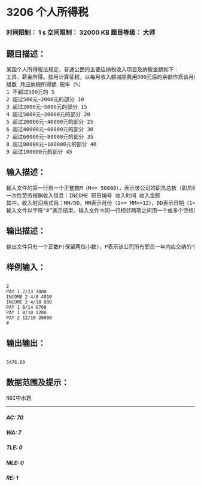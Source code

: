 # 3206 个人所得税   
### 时间限制： 1 s     空间限制： 32000 KB     题目等级： 大师  
## 题目描述：  

<pre>
某国个人所得税法规定，普通公民的主要应纳税收入项目及纳税金额如下：
工资、薪金所得。按月计算征税，以每月收入额减除费用800元后的余额作爲该月应纳税所得额，税率如下表所示：
级数 月应纳税所得额 税率（%）
1 不超过500元的 5
2 超过500元~2000元的部分 10
3 超过2000元~5000元的部分 15
4 超过5000元~20000元的部分 20
5 超过20000元~40000元的部分 25
6 超过40000元~60000元的部分 30
7 超过60000元~80000元的部分 35
8 超过80000元~100000元的部分 40
9 超过100000元的部分 45
</pre>
  
  
## 输入描述：  

<pre>
输入文件的第一行爲一个正整数M（M<= 50000），表示该公司的职员总数（职员编号依次爲1,2,…,M）。接下来的各行每行表示一年内某一个职员的一项收入信息。具体格式如下： 工资、薪金收入信息：PAY 职员编号 收入时间 收入金额
一次性劳务报酬收入信息：INCOME 职员编号 收入时间 收入金额
其中，收入时间格式爲：MM/DD，MM表示月份（1<= MM<=12），DD表示日期（1<= DD<=31）；收入金额是一个正整数（单位：元），并假设每人每项收入金额小于100万元。
输入文件以字符“#”表示结束。输入文件中同一行相邻两项之间用一个或多个空格隔开。
</pre>
  
  
## 输出描述：  

<pre>
输出文件只有一个正数P(保留两位小数)，P表示该公司所有职员一年内应交纳的个人所得税总额（单位：元）。
</pre>
  
  
## 样例输入：  

<pre><code>
2
PAY 1 2/23 3800
INCOME 2 4/8 4010
INCOME 2 4/18 800
PAY 1 8/14 6700
PAY 1 8/10 1200
PAY 2 12/10 20000
#
</code></pre>
  
  
## 输出输出：  

<pre><code>
5476.60
</code></pre>
  
  
## 数据范围及提示：  

<pre>
NOI中水题
</pre>
  
  
***  

##### AC: 70  
##### WA: 7  
##### TLE: 0  
##### MLE: 0  
##### RE: 1  
